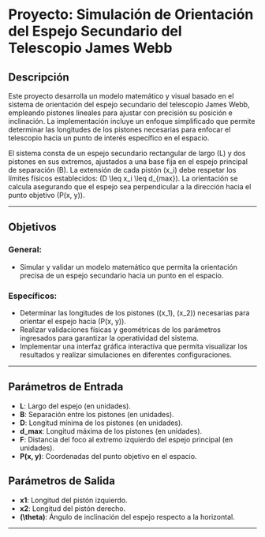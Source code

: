# Proyecto: Simulación de Orientación del Espejo Secundario del Telescopio James Webb

## Descripción
Este proyecto desarrolla un modelo matemático y visual basado en el sistema de orientación del espejo secundario del telescopio James Webb, empleando pistones lineales para ajustar con precisión su posición e inclinación. La implementación incluye un enfoque simplificado que permite determinar las longitudes de los pistones necesarias para enfocar el telescopio hacia un punto de interés específico en el espacio.

El sistema consta de un espejo secundario rectangular de largo \(L\) y dos pistones en sus extremos, ajustados a una base fija en el espejo principal de separación \(B\). La extensión de cada pistón \(x_i\) debe respetar los límites físicos establecidos: \(D \leq x_i \leq d_{max}\). La orientación se calcula asegurando que el espejo sea perpendicular a la dirección hacia el punto objetivo \(P(x, y)\).

---

## Objetivos
### General:
- Simular y validar un modelo matemático que permita la orientación precisa de un espejo secundario hacia un punto en el espacio.

### Específicos:
- Determinar las longitudes de los pistones (\(x_1\), \(x_2\)) necesarias para orientar el espejo hacia \(P(x, y)\).
- Realizar validaciones físicas y geométricas de los parámetros ingresados para garantizar la operatividad del sistema.
- Implementar una interfaz gráfica interactiva que permita visualizar los resultados y realizar simulaciones en diferentes configuraciones.

---

## Parámetros de Entrada
- **L**: Largo del espejo (en unidades).
- **B**: Separación entre los pistones (en unidades).
- **D**: Longitud mínima de los pistones (en unidades).
- **d_max**: Longitud máxima de los pistones (en unidades).
- **F**: Distancia del foco al extremo izquierdo del espejo principal (en unidades).
- **P(x, y)**: Coordenadas del punto objetivo en el espacio.

## Parámetros de Salida
- **x1**: Longitud del pistón izquierdo.
- **x2**: Longitud del pistón derecho.
- **\(\theta\)**: Ángulo de inclinación del espejo respecto a la horizontal.

---

